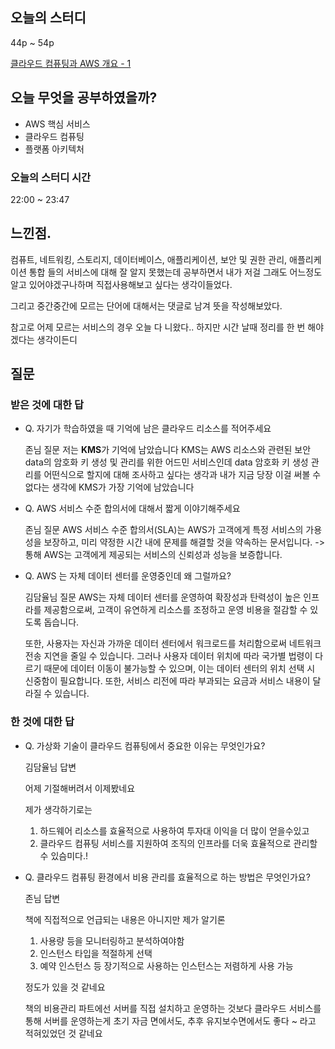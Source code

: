 ## 오늘의 스터디

44p ~ 54p

[클라우드 컴퓨팅과 AWS 개요 - 1](https://www.notion.so/AWS-1-398d401c2bc844549f477afeca760f5a?pvs=21) 

## 오늘 무엇을 공부하였을까?

- AWS 핵심 서비스
- 클라우드 컴퓨팅
- 플랫폼 아키텍처

### 오늘의 스터디 시간

22:00 ~ 23:47

## 느낀점.

컴퓨트, 네트워킹, 스토리지, 데이터베이스, 애플리케이션, 보안 및 권한 관리, 애플리케이션 통합 들의 서비스에 대해 잘 알지 못했는데 공부하면서 내가 저걸 그래도 어느정도 알고 있어야겠구나하며 직접사용해보고 싶다는 생각이들었다.

그리고 중간중간에 모르는 단어에 대해서는 댓글로 남겨 뜻을 작성해보았다.

참고로 어제 모르는 서비스의 경우 오늘 다 니왔다.. 하지만 시간 날때 정리를 한 번 해야겠다는 생각이든디

## 질문

### 받은 것에 대한 답

- Q. 자기가 학습하였을 때 기억에 남은 클라우드 리소스를 적어주세요
    
    존님 질문
    저는 **KMS**가 기억에 남았습니다
    KMS는 AWS 리소스와 관련된 보안 data의 암호화 키 생성 및 관리를 위한 어드민 서비스인데 data 암호화 키 생성 관리를 어떤식으로 할지에 대해 조사하고 싶다는 생각과 내가 지금 당장 이걸 써볼 수없다는 생각에 KMS가 가장 기억에 남았습니다
    
- Q. AWS 서비스 수준 합의서에 대해서 짧게 이야기해주세요
    
    존님 질문
    AWS 서비스 수준 합의서(SLA)는
    AWS가 고객에게 특정 서비스의 가용성을 보장하고, 미리 약정한 시간 내에 문제를 해결할 것을 약속하는 문서입니다. -> 통해 AWS는 고객에게 제공되는 서비스의 신뢰성과 성능을 보증합니다.
    
- Q. AWS 는 자체 데이터 센터를 운영중인데 왜 그럴까요?
    
    김담율님 질문
    AWS는 자체 데이터 센터를 운영하여 확장성과 탄력성이 높은 인프라를 제공함으로써, 고객이 유연하게 리소스를 조정하고 운영 비용을 절감할 수 있도록 돕습니다.
    
    또한, 사용자는 자신과 가까운 데이터 센터에서 워크로드를 처리함으로써 네트워크 전송 지연을 줄일 수 있습니다. 그러나 사용자 데이터 위치에 따라 국가별 법령이 다르기 때문에 데이터 이동이 불가능할 수 있으며, 이는 데이터 센터의 위치 선택 시 신중함이 필요합니다. 또한, 서비스 리전에 따라 부과되는 요금과 서비스 내용이 달라질 수 있습니다.
    

### 한 것에 대한 답

- Q. 가상화 기술이 클라우드 컴퓨팅에서 중요한 이유는 무엇인가요?
    
    김담율님 답변
    
    어제 기절해버려서 이제봤네요 
    
    제가 생각하기로는
    
    1. 하드웨어 리소스를 효율적으로 사용하여 투자대 이익을 더 많이 얻을수있고
    2. 클라우드 컴퓨팅 서비스를 지원하여 조직의 인프라를 더욱 효율적으로 관리할수 있슴미다.!
- Q. 클라우드 컴퓨팅 환경에서 비용 관리를 효율적으로 하는 방법은 무엇인가요?
    
    존님 답변
    
    책에 직접적으로 언급되는 내용은 아니지만 제가 알기론
    
    1. 사용량 등을 모니터링하고 분석하여야함
    2. 인스턴스 타입을 적절하게 선택
    3. 예약 인스턴스 등 장기적으로 사용하는 인스턴스는 저렴하게 사용 가능
    
    정도가 있을 것 같네요
    
    책의 비용관리 파트에선 서버를 직접 설치하고 운영하는 것보다 클라우드 서비스를 통해 서버를 운영하는게 초기 자금 면에서도, 추후 유지보수면에서도 좋다 ~ 라고 적혀있었던 것 같네요